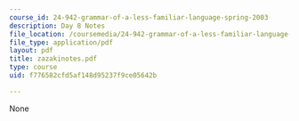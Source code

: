 ```yaml
---
course_id: 24-942-grammar-of-a-less-familiar-language-spring-2003
description: Day 8 Notes
file_location: /coursemedia/24-942-grammar-of-a-less-familiar-language-spring-2003/f776582cfd5af148d95237f9ce05642b_zazakinotes.pdf
file_type: application/pdf
layout: pdf
title: zazakinotes.pdf
type: course
uid: f776582cfd5af148d95237f9ce05642b

---
```

None